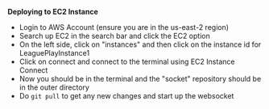 **Deploying to EC2 Instance**
* Login to AWS Account (ensure you are in the us-east-2 region)
* Search up EC2 in the search bar and click the EC2 option
* On the left side, click on "instances" and then click on the instance id for LeaguePlayInstance1
* Click on connect and connect to the terminal using EC2 Instance Connect
* Now you should be in the terminal and the "socket" repository should be in the outer directory
* Do `git pull` to get any new changes and start up the websocket
